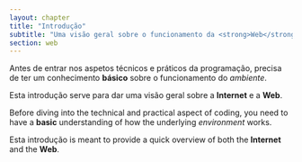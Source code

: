 ```yaml
---
layout: chapter
title: "Introdução"
subtitle: "Uma visão geral sobre o funcionamento da <strong>Web</strong>"
section: web
---
```


Antes de entrar nos aspetos técnicos e práticos da programação, precisa de ter um conhecimento **básico** sobre o funcionamento do _ambiente_.

Esta introdução serve para dar uma visão geral sobre a **Internet** e a **Web**.

Before diving into the technical and practical aspect of coding, you need to have a **basic** understanding of how the underlying _environment_ works.

Esta introdução is meant to provide a quick overview of both the **Internet** and the **Web**.
